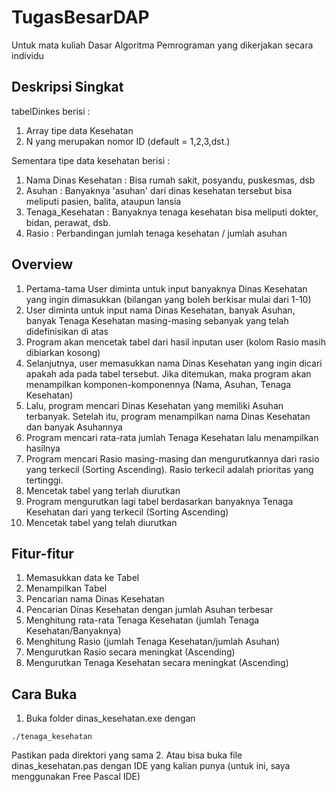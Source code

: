 # TugasBesarDAP

Untuk mata kuliah Dasar Algoritma Pemrograman yang dikerjakan secara individu

## Deskripsi Singkat
tabelDinkes berisi :
1. Array tipe data Kesehatan
2. N yang merupakan nomor ID (default = 1,2,3,dst.) 

Sementara tipe data kesehatan berisi :
1. Nama Dinas Kesehatan :  Bisa rumah sakit, posyandu, puskesmas, dsb
2. Asuhan               :  Banyaknya 'asuhan' dari dinas kesehatan tersebut bisa meliputi pasien, balita, ataupun lansia
3. Tenaga_Kesehatan     :  Banyaknya tenaga kesehatan bisa meliputi dokter, bidan, perawat, dsb.
4. Rasio                :  Perbandingan jumlah tenaga kesehatan / jumlah asuhan

## Overview
1. Pertama-tama User diminta untuk input banyaknya Dinas Kesehatan yang ingin dimasukkan (bilangan yang boleh berkisar mulai dari 1-10)
2. User diminta untuk input nama Dinas Kesehatan, banyak Asuhan, banyak Tenaga Kesehatan masing-masing sebanyak yang telah didefinisikan di atas
3. Program akan mencetak tabel dari hasil inputan user (kolom Rasio masih dibiarkan kosong)
4. Selanjutnya, user memasukkan nama Dinas Kesehatan yang ingin dicari apakah ada pada tabel tersebut. Jika ditemukan, maka program akan menampilkan komponen-komponennya (Nama, Asuhan, Tenaga Kesehatan)
5. Lalu, program mencari Dinas Kesehatan yang memiliki Asuhan terbanyak. Setelah itu, program menampilkan nama Dinas Kesehatan dan banyak Asuhannya
6. Program mencari rata-rata jumlah Tenaga Kesehatan lalu menampilkan hasilnya
7. Program mencari Rasio masing-masing dan mengurutkannya dari rasio yang terkecil (Sorting Ascending). Rasio terkecil adalah prioritas yang tertinggi.
8. Mencetak tabel yang terlah diurutkan
9. Program mengurutkan lagi tabel berdasarkan banyaknya Tenaga Kesehatan dari yang terkecil (Sorting Ascending)
10. Mencetak tabel yang telah diurutkan

## Fitur-fitur
1. Memasukkan data ke Tabel
2. Menampilkan Tabel
3. Pencarian nama Dinas Kesehatan
4. Pencarian Dinas Kesehatan dengan jumlah Asuhan terbesar
5. Menghitung rata-rata Tenaga Kesehatan (jumlah Tenaga Kesehatan/Banyaknya)
6. Menghitung Rasio (jumlah Tenaga Kesehatan/jumlah Asuhan)
7. Mengurutkan Rasio secara meningkat (Ascending)
8. Mengurutkan Tenaga Kesehatan secara meningkat (Ascending)

## Cara Buka
1. Buka folder dinas_kesehatan.exe dengan
```
./tenaga_kesehatan
```
Pastikan pada direktori yang sama
2. Atau bisa buka file dinas_kesehatan.pas dengan IDE yang kalian punya (untuk ini, saya menggunakan Free Pascal IDE)
